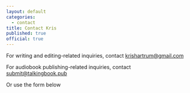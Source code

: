 ```yaml
---
layout: default
categories:
  - contact
title: Contact Kris
published: true
official: true
---
```



For writing and editing-related inquiries, contact krishartrum@gmail.com

For audiobook publishing-related inquiries, contact submit@talkingbook.pub

Or use the form below